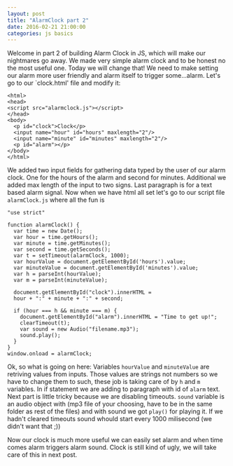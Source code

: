 ```yaml
---
layout: post
title: "AlarmClock part 2"
date: 2016-02-21 21:00:00
categories: js basics
---
```


Welcome in part 2 of building Alarm Clock in JS, which will make our nightmares
go away.
We made very simple alarm clock and to be honest no the most useful one.
Today we will change that!
We need to make setting our alarm more user friendly and alarm itself
to trigger some...alarm.
Let's go to our `clock.html' file and modify it:


```
<html>
<head>
<script src="alarmclock.js"></script>
</head>
<body>
  <p id="clock">Clock</p>
  <input name="hour" id="hours" maxlength="2"/>
  <input name="minute" id="minutes" maxlength="2"/>
  <p id="alarm"></p>
</body>
</html>
```

We added two input fields for gathering data typed by the user of our
alarm clock. One for the hours of the alarm and second for minutes.
Additional we added max length of the input to two signs.
Last paragraph is for a text based alarm signal.
Now when we have html all set let's go to our script file
`alarmClock.js` where all the fun is

```
"use strict"

function alarmClock() {
  var time = new Date();
  var hour = time.getHours();
  var minute = time.getMinutes();
  var second = time.getSeconds();
  var t = setTimeout(alarmClock, 1000);
  var hourValue = document.getElementById('hours').value;
  var minuteValue = document.getElementById('minutes').value;
  var h = parseInt(hourValue);
  var m = parseInt(minuteValue);

  document.getElementById("clock").innerHTML =
  hour + ":" + minute + ":" + second;

  if (hour === h && minute === m) {
    document.getElementById("alarm").innerHTML = "Time to get up!";
    clearTimeout(t);
    var sound = new Audio("filename.mp3");
    sound.play();
  }
}
window.onload = alarmClock;
```

Ok, so what is going on here:
Variables `hourValue` and `minuteValue` are retriving values from inputs.
Those values are strings not numbers so we have to change them to such, these job
is taking care of by `h` and `m` variables.
In if statement we are adding to paragraph with id of `alarm` text.
Next part is little tricky because we are disabling timeouts.
`sound` variable is an audio object with (mp3 file of your choosing, have to be
in the same folder as rest of the files) and with sound we got `play()` for playing it.
If we hadn't cleared timeouts sound whould start every 1000 milisecond (we didn't
want that ;))

Now our clock is much more useful we can easily set alarm and when time comes alarm
triggers alarm sound. Clock is still kind of ugly, we will take care of this in
next post.

